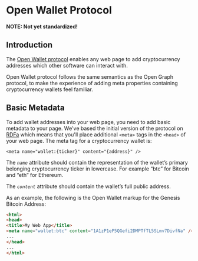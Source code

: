 # Open Wallet Protocol

**NOTE: Not yet standardized!**

## Introduction

The [Open Wallet protocol](https://openwalletprotocol.org) enables any web page to add cryptocurrency addresses which other software can interact with.

Open Wallet protocol follows the same semantics as the Open Graph protocol, to make the experience of adding meta properties containing cryptocurrency wallets feel familiar.

## Basic Metadata

To add wallet addresses into your web page, you need to add basic metadata to
your page. We've based the initial version of the protocol on
<a href="http://en.wikipedia.org/wiki/RDFa">RDFa</a> which means that you'll place
additional <code>&lt;meta&gt;</code> tags in the <code>&lt;head&gt;</code> of your web page. The 
meta tag for a cryptocurrency wallet is:

<p> <code>&lt;meta name="wallet:{ticker}" content="{address}" /&gt;</code> </p>

<p>The <i><code>name</code></i> attribute should contain the representation of the wallet’s primary belonging cryptocurrency ticker in lowercase. For example “btc” for Bitcoin and “eth” for Ethereum.</p>

<p>The <i><code>content</code></i> attribute should contain the wallet’s full public address.</p>

<p>As an example, the following is the Open Wallet markup for the Genesis Bitcoin Address:</p>

```html
<html>
<head>
<title>My Web App</title>
<meta name="wallet:btc" content="1A1zP1eP5QGefi2DMPTfTL5SLmv7DivfNa" />
...
</head>
...
</html>
```
